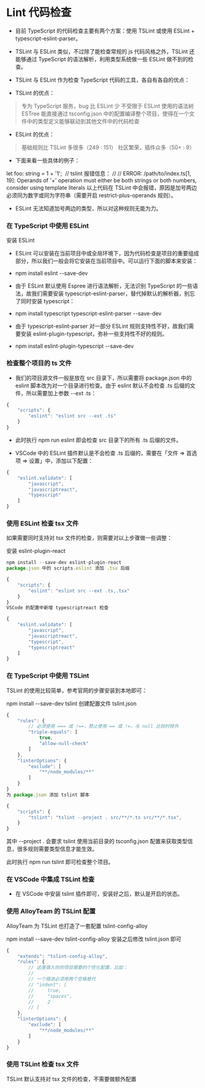 # Lint 代码检查

- 目前 TypeScript 的代码检查主要有两个方案：使用 TSLint 或使用 ESLint + typescript-eslint-parser。
- TSLint 与 ESLint 类似，不过除了能检查常规的 js 代码风格之外，TSLint 还能够通过 TypeScript 的语法解析，利用类型系统做一些 ESLint 做不到的检查。

- TSLint 与 ESLint 作为检查 TypeScript 代码的工具，各自有各自的优点：

- TSLint 的优点：

> 专为 TypeScript 服务，bug 比 ESLint 少
> 不受限于 ESLint 使用的语法树 ESTree​
> 能直接通过 tsconfig.json 中的配置编译整个项目，使得在一个文件中的类型定义能够联动到其他文件中的代码检查

- ESLint 的优点：

> 基础规则比 TSLint 多很多（249 : 151）
> 社区繁荣，插件众多（50+ : 9）

- 下面来看一些具体的例子：

let foo: string = 1 + '1';
​
// tslint 报错信息：
//
// ERROR: /path/to/index.ts[1, 19]: Operands of '+' operation must either be both strings or both numbers, consider using template literals
以上代码在 TSLint 中会报错，原因是加号两边必须同为数字或同为字符串（需要开启 restrict-plus-operands 规则）。

- ESLint 无法知道加号两边的类型，所以对这种规则无能为力。

### 在 TypeScript 中使用 ESLint

安装 ESLint

- ESLint 可以安装在当前项目中或全局环境下，因为代码检查是项目的重要组成部分，所以我们一般会将它安装在当前项目中。可以运行下面的脚本来安装：

- npm install eslint --save-dev
- 由于 ESLint 默认使用 Espree 进行语法解析，无法识别 TypeScript 的一些语法，故我们需要安装 typescript-eslint-parser，替代掉默认的解析器，别忘了同时安装 typescript：
- npm install typescript typescript-eslint-parser --save-dev
- 由于 typescript-eslint-parser 对一部分 ESLint 规则支持性不好，故我们需要安装 eslint-plugin-typescript，弥补一些支持性不好的规则。
- npm install eslint-plugin-typescript --save-dev

### 检查整个项目的 ts 文件

- 我们的项目源文件一般是放在 src 目录下，所以需要将 package.json 中的 eslint 脚本改为对一个目录进行检查。由于 eslint 默认不会检查 .ts 后缀的文件，所以需要加上参数 --ext .ts：

```javascript
{
    "scripts": {
        "eslint": "eslint src --ext .ts"
    }
}
```

- 此时执行 npm run eslint 即会检查 src 目录下的所有 .ts 后缀的文件。

- VSCode 中的 ESLint 插件默认是不会检查 .ts 后缀的，需要在「文件 => 首选项 => 设置」中，添加以下配置：

```javascript
{
    "eslint.validate": [
        "javascript",
        "javascriptreact",
        "typescript"
    ]
}
```

### 使用 ESLint 检查 tsx 文件

如果需要同时支持对 tsx 文件的检查，则需要对以上步骤做一些调整：

安装 eslint-plugin-react

```javascript
npm install --save-dev eslint-plugin-react
package.json 中的 scripts.eslint 添加 .tsx 后缀

{
    "scripts": {
        "eslint": "eslint src --ext .ts,.tsx"
    }
}
VSCode 的配置中新增 typescriptreact 检查

{
    "eslint.validate": [
        "javascript",
        "javascriptreact",
        "typescript",
        "typescriptreact"
    ]
}
```

### 在 TypeScript 中使用 TSLint

TSLint 的使用比较简单，参考官网的步骤安装到本地即可：

npm install --save-dev tslint
创建配置文件 tslint.json

```javascript
{
    "rules": {
        // 必须使用 === 或 !==，禁止使用 == 或 !=，与 null 比较时除外
        "triple-equals": [
            true,
            "allow-null-check"
        ]
    },
    "linterOptions": {
        "exclude": [
            "**/node_modules/**"
        ]
    }
}
为 package.json 添加 tslint 脚本

{
    "scripts": {
        "tslint": "tslint --project . src/**/*.ts src/**/*.tsx",
    }
}
```

其中 --project . 会要求 tslint 使用当前目录的 tsconfig.json 配置来获取类型信息，很多规则需要类型信息才能生效。

此时执行 npm run tslint 即可检查整个项目。

### 在 VSCode 中集成 TSLint 检查

- 在 VSCode 中安装 tslint 插件即可，安装好之后，默认是开启的状态。

### 使用 AlloyTeam 的 TSLint 配置

AlloyTeam 为 TSLint 也打造了一套配置 tslint-config-alloy​

npm install --save-dev tslint-config-alloy
安装之后修改 tslint.json 即可

```javascript
{
    "extends": "tslint-config-alloy",
    "rules": {
        // 这里填入你的项目需要的个性化配置，比如：
        //
        // 一个缩进必须用两个空格替代
        // "indent": [
        //     true,
        //     "spaces",
        //     2
        // ]
    },
    "linterOptions": {
        "exclude": [
            "**/node_modules/**"
        ]
    }
}
```

### 使用 TSLint 检查 tsx 文件

TSLint 默认支持对 tsx 文件的检查，不需要做额外配置
